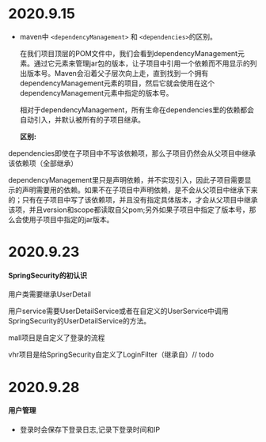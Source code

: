 # 2020.9.15

- maven中 `<dependencyManagement>` 和 `<dependencies>`的区别。

  在我们项目顶层的POM文件中，我们会看到dependencyManagement元素。通过它元素来管理jar包的版本，让子项目中引用一个依赖而不用显示的列出版本号。Maven会沿着父子层次向上走，直到找到一个拥有dependencyManagement元素的项目，然后它就会使用在这个dependencyManagement元素中指定的版本号。

  相对于dependencyManagement，所有生命在dependencies里的依赖都会自动引入，并默认被所有的子项目继承。

  **区别:**

​	dependencies即使在子项目中不写该依赖项，那么子项目仍然会从父项目中继承该依赖项（全部继承）

​	dependencyManagement里只是声明依赖，并不实现引入，因此子项目需要显示的声明需要用的依赖。如果不在子项目中声明依赖，是不会从父项目中继承下来的；只有在子项目中写了该依赖项，并且没有指定具体版本，才会从父项目中继承该项，并且version和scope都读取自父pom;另外如果子项目中指定了版本号，那么会使用子项目中指定的jar版本。

# 2020.9.23

#### SpringSecurity的初认识

用户类需要继承UserDetail

用户service需要UserDetailService或者在自定义的UserService中调用SpringSecurity的UserDetailService的方法。

mall项目是自定义了登录的流程

vhr项目是给SpringSecurity自定义了LoginFilter（继承自）// todo



# 2020.9.28

#### 用户管理

- 登录时会保存下登录日志,记录下登录时间和IP
